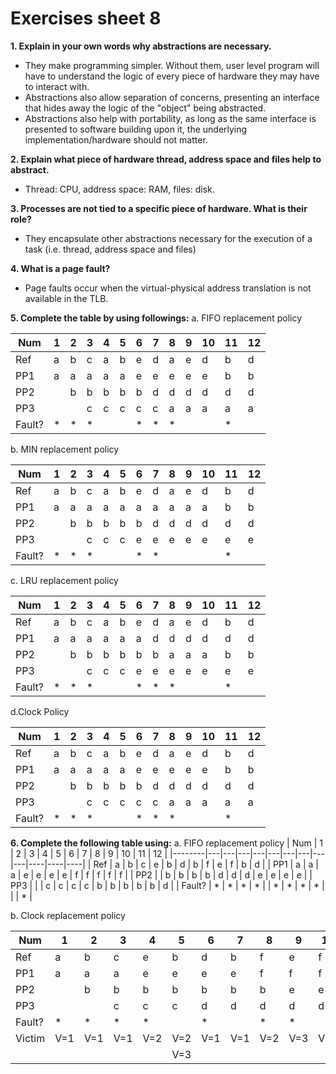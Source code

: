 # Exercises sheet 8


**1. Explain in your own words why abstractions are necessary.**
+ They make programming simpler. Without them, user level program will have to understand the logic of every piece of hardware they may have to interact with.
+ Abstractions also allow separation of concerns, presenting an interface that hides away the logic of the "object" being abstracted.
+ Abstractions also help with portability, as long as the same interface is presented to software building upon it, the underlying implementation/hardware should not matter.

  
**2. Explain what piece of hardware thread, address space and files help to abstract.**
+ Thread: CPU, address space: RAM, files: disk.



**3. Processes are not tied to a specific piece of hardware. What is their role?**
+ They encapsulate other abstractions necessary for the execution of a task (i.e. thread, address space and files)


**4. What is a page fault?**
+ Page faults occur when the virtual-physical address translation is not available in the TLB.


**5. Complete the table by using followings:**
a. FIFO replacement policy


| Num    | 1 | 2 | 3 | 4 | 5 | 6 | 7 | 8 | 9 | 10 | 11 | 12 |
|--------|---|---|---|---|---|---|---|---|---|----|----|----|
| Ref    | a | b | c | a | b | e | d | a | e | d  | b  | d  |
| PP1    | a | a | a | a | a | e | e | e | e | e  | b  | b  |
| PP2    |   | b | b | b | b | b | d | d | d | d  | d  | d  |
| PP3    |   |   | c | c | c | c | c | a | a | a  | a  | a  |
| Fault? | * | * | * |   |   | * | * | * |   |    | *  |    |

b. MIN replacement policy

| Num    | 1 | 2 | 3 | 4 | 5 | 6 | 7 | 8 | 9 | 10 | 11 | 12 |
|--------|---|---|---|---|---|---|---|---|---|----|----|----|
| Ref    | a | b | c | a | b | e | d | a | e | d  | b  | d  |
| PP1    | a | a | a | a | a | a | a | a | a | a  | b  | b  |
| PP2    |   | b | b | b | b | b | d | d | d | d  | d  | d  |
| PP3    |   |   | c | c | c | e | e | e | e | e  | e  | e  |
| Fault? | * | * | * |   |   | * | * |   |   |    | *  |    |

c. LRU replacement policy

| Num    | 1 | 2 | 3 | 4 | 5 | 6 | 7 | 8 | 9 | 10 | 11 | 12 |
|--------|---|---|---|---|---|---|---|---|---|----|----|----|
| Ref    | a | b | c | a | b | e | d | a | e | d  | b  | d  |
| PP1    | a | a | a | a | a | a | d | d | d | d  | d  | d  |
| PP2    |   | b | b | b | b | b | b | a | a | a  | b  | b  |
| PP3    |   |   | c | c | c | e | e | e | e | e  | e  | e  |
| Fault? | * | * | * |   |   | * | * | * |   |    | *  |    |

d.Clock Policy


| Num    | 1 | 2 | 3 | 4 | 5 | 6 | 7 | 8 | 9 | 10 | 11 | 12 |
|--------|---|---|---|---|---|---|---|---|---|----|----|----|
| Ref    | a | b | c | a | b | e | d | a | e | d  | b  | d  |
| PP1    | a | a | a | a | a | e | e | e | e | e  | b  | b  |
| PP2    |   | b | b | b | b | b | d | d | d | d  | d  | d  |
| PP3    |   |   | c | c | c | c | c | a | a | a  | a  | a  |
| Fault? | * | * | * |   |   | * | * | * |   |    | *  |    |


**6. Complete the following table using:**
a. FIFO replacement policy
| Num    | 1 | 2 | 3 | 4 | 5 | 6 | 7 | 8 | 9 | 10 | 11 | 12 |
|--------|---|---|---|---|---|---|---|---|---|----|----|----|
| Ref    | a | b | c | e | b | d | b | f | e | f  | b  |  d | 
| PP1    | a | a | a | e | e | e | e | f | f | f  | f  | f  |
| PP2    |   | b | b | b | b | d | d | d | e | e  | e  | e  |
| PP3    |   |   | c | c | c | c | b | b | b | b  | b  | d  |
| Fault? | * | * | * | * |   | * | * | * | * |    |    | *  |



b. Clock replacement policy

| Num    | 1 | 2 | 3 | 4 | 5 | 6 | 7 | 8 | 9 | 10 | 11 | 12 |
|--------|---|---|---|---|---|---|---|---|---|----|----|----|
| Ref    | a | b | c | e | b | d | b | f | e | f  |  b |  d | 
| PP1    | a | a | a | e | e | e | e | f | f | f  |  f | d  |
| PP2    |   | b | b | b | b | b | b | b | e | e  |  e | e  |
| PP3    |   |   | c | c | c | d | d | d | d | d  |  b | b  |
| Fault? | * | * | * | * |   | * |   | * | * |    | *  | *  |
| Victim |V=1|V=1|V=1|V=2|V=2|V=1|V=1|V=2|V=3|V=3 | V=1| V=2|
|        |   |   |   |   |V=3|   |   |   |   |    |    |    |

  
